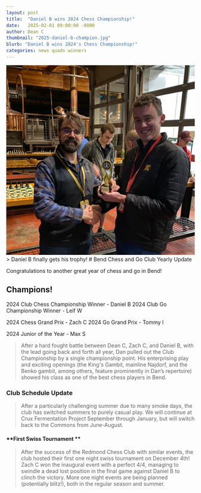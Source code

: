 ```yaml
---
layout: post
title:  "Daniel B wins 2024 Chess Championship!"
date:   2025-02-01 09:00:00 -0800
author: Dean C
thumbnail: "2025-daniel-b-champion.jpg"
blurb: "Daniel B wins 2024's Chess Championship!"
categories: news quads winners
---
```

<img class="page-banner" src="/assets/images/photos/2024-champion-daniel-b.jpg" alt="Daniel B finally gets his trophy!">
> Daniel B finally gets his trophy!
# Bend Chess and Go Club Yearly Update

Congratulations to another great year of chess and go in Bend! 

## **Champions!**
2024 Club Chess Championship Winner - Daniel B
2024 Club Go Championship Winner - Leif W

2024 Chess Grand Prix - Zach C
2024 Go Grand Prix - Tommy I

2024 Junior of the Year - Max S

>After a hard fought battle between Dean C, Zach C, and Daniel B, with the lead going back and forth all year, Dan pulled out the Club Championship by a single championship point. His enterprising play and exciting openings (the King's Gambit, mainline Najdorf, and the Benko gambit, among others, feature prominently in Dan’s repertoire) showed his class as one of the best chess players in Bend.
### **Club Schedule Update**
>After a particularly challenging summer due to many smoke days, the club has switched summers to purely casual play. We will continue at Crux Fermentation Project September through January, but will switch back to the Commons from June-August.

#### **First Swiss Tournament **
>After the success of the Redmond Chess Club with similar events, the club hosted their first one night swiss tournament on December 4th! Zach C won the inaugural event with a perfect 4/4, managing to swindle a dead lost position in the final game against Daniel B to clinch the victory. More one night events are being planned (potentially blitz!), both in the regular season and summer.
>



